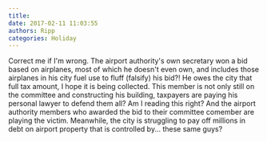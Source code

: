 ```yaml
---
title: 
date: 2017-02-11 11:03:55
authors: Ripp
categories: Holiday
---
```


 Correct me if I'm wrong.  The airport authority's own secretary won a bid based on airplanes, most of which he doesn't even own, and includes those airplanes in his city fuel use to fluff (falsify) his bid?! He owes the city that full tax amount, I hope it is being collected. This member is not only still on the committee and constructing his building, taxpayers are paying his personal lawyer to defend them all? Am I reading this right? And the airport authority members who awarded the bid to their committee comember are playing the victim. Meanwhile, the city is struggling to pay off millions in debt on airport property that is controlled by... these same guys?